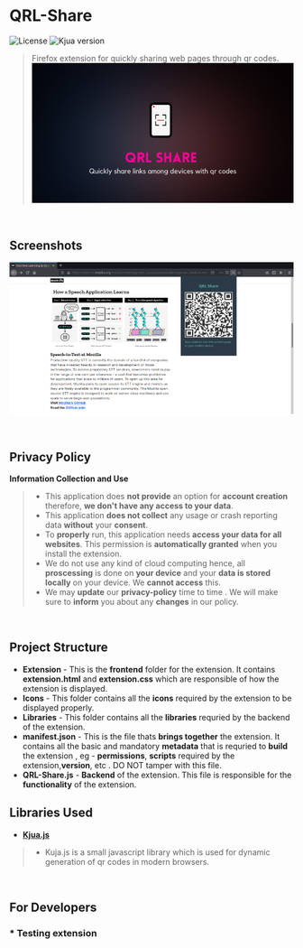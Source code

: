 # QRL-Share
![License](https://img.shields.io/github/license/BiswasJishnu/QRL-Share?style=flat-square)
![Kjua version](https://img.shields.io/npm/v/kjua?label=kjua.js&style=flat-square)

>Firefox extension for quickly sharing web pages through qr codes.
![Project Banner](./Images/Repobanner.png)

<br>

## Screenshots
![Screenshot](./Images/Screenshot.png)

<br>

## Privacy Policy

**Information Collection and Use**
> * This application does **not provide** an option for **account creation** therefore, **we don't have any access to your data**.
> * This application **does not collect** any usage or crash reporting data **without** your **consent**.
> * To **properly** run, this application needs **access your data for all websites**. This permission is **automatically granted** when you install the extension.
> * We do not use any kind of cloud computing hence, all **proscessing** is done on **your device** and your **data is stored locally** on your device. We **cannot access** this.
> * We may **update** our **privacy-policy** time to time . We will make sure to **inform** you about any **changes** in our policy.

<br>

## Project Structure

* **Extension** - This is the **frontend** folder for the extension. It contains **extension.html** and  **extension.css** which are responsible of how the extension is displayed.
* **Icons** - This folder contains all the **icons** required by the extension to be displayed properly.
* **Libraries** - This folder contains all the **libraries** requried by the backend of the extension.
* **manifest.json** - This is the file thats **brings together** the extension. It contains all the basic and mandatory **metadata** that is requried to **build** the extension , eg - **permissions**, **scripts** required by the extension,**version**, etc . DO NOT tamper with this file.
* **QRL-Share.js** - **Backend** of the extension. This file is responsible for the **functionality** of the extension. 

## Libraries Used
* [**Kjua.js**](https://larsjung.de/kjua/)
> * Kuja.js is a small javascript library which is used for dynamic generation of qr codes in modern browsers.

<br>

## For Developers

### * Testing extension 
